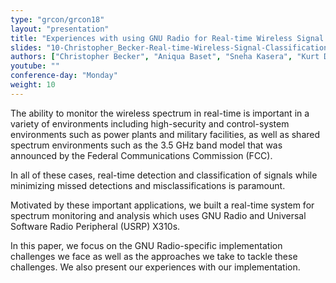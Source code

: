 ```yaml
---
type: "grcon/grcon18"
layout: "presentation"
title: "Experiences with using GNU Radio for Real-time Wireless Signal Classification"
slides: "10-Christopher_Becker-Real-time-Wireless-Signal-Classification.pdf"
authors: ["Christopher Becker", "Aniqua Baset", "Sneha Kasera", "Kurt Derr", "Samuel Ramirez"]
youtube: ""
conference-day: "Monday"
weight: 10
---
```

The ability to monitor the wireless spectrum in real-time is important in a variety of environments including high-security and control-system environments such as power plants and military facilities, as well as shared spectrum environments such as the 3.5 GHz band model that was announced by the Federal Communications Commission (FCC).

In all of these cases, real-time detection and classification of signals while minimizing missed detections and misclassifications is paramount.

Motivated by these important applications, we built a real-time system for spectrum monitoring and analysis which uses GNU Radio and Universal Software Radio Peripheral (USRP) X310s.

In this paper, we focus on the GNU Radio-specific implementation challenges we face as well as the approaches we take to tackle these challenges. We also present our experiences with our implementation.
